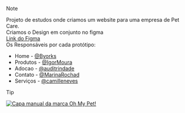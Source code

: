> [!NOTE]
> Projeto de estudos onde criamos um website para uma empresa de Pet Care.<br>
> Criamos o Design em conjunto no figma<br>
><a href="https://www.figma.com/design/g7phvNySHY1X4qUNiHTx79/Moodboard-Oh-My-Pet?node-id=380-2&t=8F7wNG4lYa3JLZNB-1">Link do Figma</a><br>
>Os Responsáveis por cada protótipo:<br>
>- Home - [@Byorks](https://github.com/Byorks)
>- Produtos - [@IgorMoura](https://github.com/IgorAMoura)
>- Adocao - [@auditrindade](https://github.com/auditrindade)
>- Contato - [@MarinaRochad](https://github.com/MarinaRochad)
>- Serviços - [@camilleneves](https://github.com/camilleneves)

> [!TIP]
><a href="https://www.figma.com/design/g7phvNySHY1X4qUNiHTx79/Moodboard-Oh-My-Pet?node-id=380-2&t=8F7wNG4lYa3JLZNB-1"><img src="https://i.postimg.cc/RhLK0pJr/Capa.png" alt="Capa manual da marca Oh My Pet!">
></a>